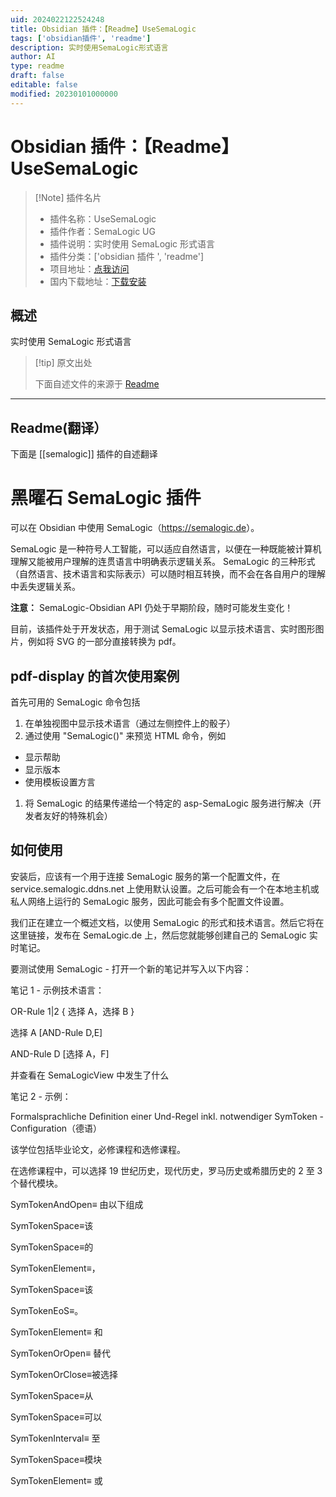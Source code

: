 ```yaml
---
uid: 2024022122524248
title: Obsidian 插件：【Readme】UseSemaLogic
tags: ['obsidian插件', 'readme']
description: 实时使用SemaLogic形式语言
author: AI
type: readme
draft: false
editable: false
modified: 20230101000000
---
```


# Obsidian 插件：【Readme】UseSemaLogic

> [!Note] 插件名片
> - 插件名称：UseSemaLogic
> - 插件作者：SemaLogic UG
> - 插件说明：实时使用 SemaLogic 形式语言
> - 插件分类：['obsidian 插件 ', 'readme']
> - 项目地址：[点我访问](https://github.com/MM-GO/UseSemaLogic)
> - 国内下载地址：[下载安装](https://pkmer.cn/products/plugin/pluginMarket/?semalogic)

## 概述

实时使用 SemaLogic 形式语言

> [!tip] 原文出处
>
>下面自述文件的来源于 [Readme](https://ghproxy.net/https://raw.githubusercontent.com/MM-GO/UseSemaLogic/main/README.md)
>

---

## Readme(翻译）

下面是 [[semalogic]] 插件的自述翻译

# 黑曜石 SemaLogic 插件

可以在 Obsidian 中使用 SemaLogic（<https://semalogic.de>）。

SemaLogic 是一种符号人工智能，可以适应自然语言，以便在一种既能被计算机理解又能被用户理解的连贯语言中明确表示逻辑关系。 SemaLogic 的三种形式（自然语言、技术语言和实际表示）可以随时相互转换，而不会在各自用户的理解中丢失逻辑关系。

**注意：** SemaLogic-Obsidian API 仍处于早期阶段，随时可能发生变化！

目前，该插件处于开发状态，用于测试 SemaLogic 以显示技术语言、实时图形图片，例如将 SVG 的一部分直接转换为 pdf。

## pdf-display 的首次使用案例

首先可用的 SemaLogic 命令包括

1. 在单独视图中显示技术语言（通过左侧控件上的骰子）
2. 通过使用 "SemaLogic()" 来预览 HTML 命令，例如

- 显示帮助
- 显示版本
- 使用模板设置方言

1. 将 SemaLogic 的结果传递给一个特定的 asp-SemaLogic 服务进行解决（开发者友好的特殊机会）

## 如何使用

安装后，应该有一个用于连接 SemaLogic 服务的第一个配置文件，在 service.semalogic.ddns.net 上使用默认设置。之后可能会有一个在本地主机或私人网络上运行的 SemaLogic 服务，因此可能会有多个配置文件设置。

我们正在建立一个概述文档，以使用 SemaLogic 的形式和技术语言。然后它将在这里链接，发布在 SemaLogic.de 上，然后您就能够创建自己的 SemaLogic 实时笔记。

要测试使用 SemaLogic - 打开一个新的笔记并写入以下内容：

笔记 1 - 示例技术语言：

OR-Rule 1|2 { 选择 A，选择 B }

选择 A [AND-Rule D,E]

AND-Rule D [选择 A，F]

并查看在 SemaLogicView 中发生了什么

笔记 2 - 示例：

Formalsprachliche Definition einer Und-Regel inkl. notwendiger SymToken - Configuration（德语）

该学位包括毕业论文，必修课程和选修课程。

在选修课程中，可以选择 19 世纪历史，现代历史，罗马历史或希腊历史的 2 至 3 个替代模块。

SymTokenAndOpen≡ 由以下组成

SymTokenSpace≡该

SymTokenSpace≡的

SymTokenElement≡，

SymTokenSpace≡该

SymTokenEoS≡。

SymTokenElement≡ 和

SymTokenOrOpen≡ 替代

SymTokenOrClose≡被选择

SymTokenSpace≡从

SymTokenSpace≡可以

SymTokenInterval≡ 至

SymTokenSpace≡模块

SymTokenElement≡ 或
